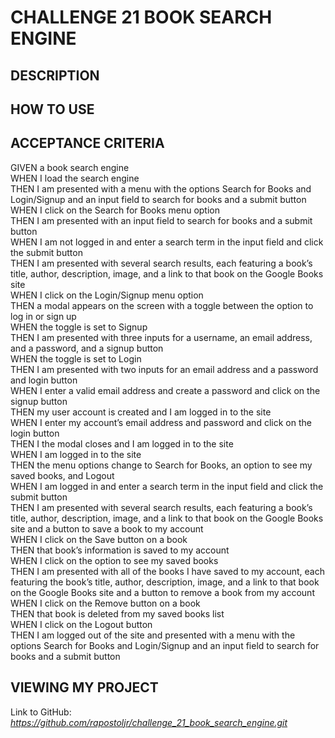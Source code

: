 # CHALLENGE 21 BOOK SEARCH ENGINE

## DESCRIPTION


## HOW TO USE


## ACCEPTANCE CRITERIA
GIVEN a book search engine\
WHEN I load the search engine\
THEN I am presented with a menu with the options Search for Books and Login/Signup and an input field to search for books and a submit button\
WHEN I click on the Search for Books menu option\
THEN I am presented with an input field to search for books and a submit button\
WHEN I am not logged in and enter a search term in the input field and click the submit button\
THEN I am presented with several search results, each featuring a book’s title, author, description, image, and a link to that book on the Google Books site\
WHEN I click on the Login/Signup menu option\
THEN a modal appears on the screen with a toggle between the option to log in or sign up\
WHEN the toggle is set to Signup\
THEN I am presented with three inputs for a username, an email address, and a password, and a signup button\
WHEN the toggle is set to Login\
THEN I am presented with two inputs for an email address and a password and login button\
WHEN I enter a valid email address and create a password and click on the signup button\
THEN my user account is created and I am logged in to the site\
WHEN I enter my account’s email address and password and click on the login button\
THEN I the modal closes and I am logged in to the site\
WHEN I am logged in to the site\
THEN the menu options change to Search for Books, an option to see my saved books, and Logout\
WHEN I am logged in and enter a search term in the input field and click the submit button\
THEN I am presented with several search results, each featuring a book’s title, author, description, image, and a link to that book on the Google Books site and a button to save a book to my account\
WHEN I click on the Save button on a book\
THEN that book’s information is saved to my account\
WHEN I click on the option to see my saved books\
THEN I am presented with all of the books I have saved to my account, each featuring the book’s title, author, description, image, and a link to that book on the Google Books site and a button to remove a book from my account\
WHEN I click on the Remove button on a book\
THEN that book is deleted from my saved books list\
WHEN I click on the Logout button\
THEN I am logged out of the site and presented with a menu with the options Search for Books and Login/Signup and an input field to search for books and a submit button 

## VIEWING MY PROJECT
Link to GitHub: <i> https://github.com/rapostoljr/challenge_21_book_search_engine.git </i>